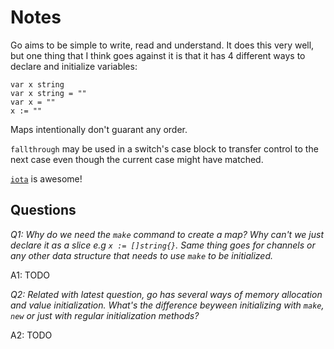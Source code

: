 # Notes

Go aims to be simple to write, read and understand. It does this very well, but one thing that I think goes against it is that it has 4 different ways to declare and initialize variables:

```golang
var x string
var x string = ""
var x = ""
x := ""
```

Maps intentionally don't guarant any order.

`fallthrough` may be used in a switch's case block to transfer control to the next case even though the current case might have matched.

[`iota`](https://yourbasic.org/golang/iota/) is awesome!

## Questions

*Q1: Why do we need the `make` command to create a map? Why can't we just declare it as a slice e.g `x := []string{}`. Same thing goes for channels or any other data structure that needs to use `make` to be initialized.*

A1: TODO

*Q2: Related with latest question, go has several ways of memory allocation and value initialization. What's the difference beyween initializing with `make`, `new` or just with regular initialization methods?*

A2: TODO
